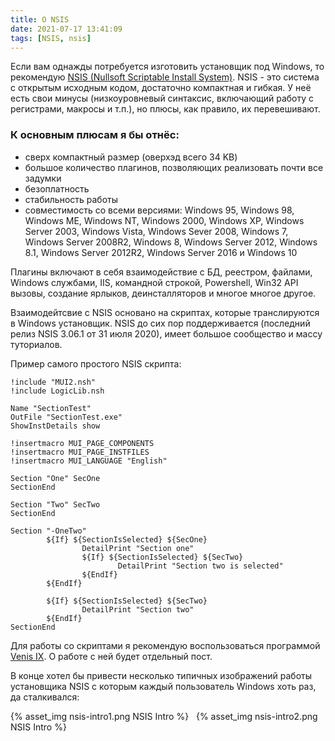 ```yaml
---
title: О NSIS
date: 2021-07-17 13:41:09
tags: [NSIS, nsis]
---
```


Если вам однажды потребуется изготовить установщик под Windows, то рекомендую [NSIS (Nullsoft Scriptable Install System)](https://nsis.sourceforge.io/). NSIS - это система с открытым исходным кодом, достаточно компактная и гибкая. У неё есть свои минусы (низкоуровневый синтаксис, включающий работу с регистрами, макросы и т.п.), но плюсы, как правило, их перевешивают. 

### К основным плюсам я бы отнёс: 
* сверх компактный размер (оверхэд всего 34 KB)
* большое количество плагинов, позволяющих реализовать почти все задумки
* безоплатность
* стабильность работы
* совместимость со всеми версиями: Windows 95, Windows 98, Windows ME, Windows NT, Windows 2000, Windows XP, Windows Server 2003, Windows Vista, Windows Sever 2008, Windows 7, Windows Server 2008R2, Windows 8, Windows Server 2012, Windows 8.1, Windows Server 2012R2, Windows Server 2016 и Windows 10

Плагины включают в себя взаимодействие с БД, реестром, файлами, Windows службами, IIS, командной строкой, Powershell, Win32 API вызовы, создание ярлыков, деинсталляторов и многое многое другое.

Взаимодейтсвие с NSIS основано на скриптах, которые транслируются в Windows установщик. NSIS до сих пор поддерживается (последний релиз NSIS 3.06.1 от 31 июля 2020), имеет большое сообщество и массу туториалов. 

Пример самого простого NSIS скрипта:
``` nsis
!include "MUI2.nsh"
!include LogicLib.nsh

Name "SectionTest"
OutFile "SectionTest.exe"
ShowInstDetails show

!insertmacro MUI_PAGE_COMPONENTS
!insertmacro MUI_PAGE_INSTFILES
!insertmacro MUI_LANGUAGE "English"

Section "One" SecOne  
SectionEnd

Section "Two" SecTwo  
SectionEnd

Section "-OneTwo"
        ${If} ${SectionIsSelected} ${SecOne}
                DetailPrint "Section one"
                ${If} ${SectionIsSelected} ${SecTwo}
                        DetailPrint "Section two is selected"
                ${EndIf}
        ${EndIf}
        
        ${If} ${SectionIsSelected} ${SecTwo}
                DetailPrint "Section two"
        ${EndIf}
SectionEnd
```

Для работы со скриптами я рекомендую воспользоваться программой [Venis IX](https://nsis.sourceforge.io/Venis_IX). О работе с ней будет отдельный пост.

В конце хотел бы привести несколько типичных изображений работы установщика NSIS с которым каждый пользователь Windows хоть раз, да сталкивался:

{% asset_img nsis-intro1.png NSIS Intro %}
&nbsp;
{% asset_img nsis-intro2.png NSIS Intro %}
